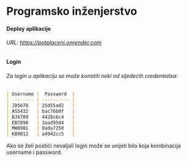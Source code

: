 # Programsko inženjerstvo
#### Deploy aplikacije
###### URL: https://potplaceni.onrender.com
#### Login
###### Za login u aplikaciju se može koristiti neki od sljedećih credentialsa:
```markdown
| Username |  Password  |
| -------- | ---------- |
| JD5678   | 25d55ad2   |
| AS5432   | bac76b0f   |
| BJ6789   | 4428c6c4   |
| EB7890   | 3aad95d4   |
| MW8901   | 0ada7258   |
| KB9012   | a4942cc5   |
```
Ako se želi postići nevaljali login može se unijeti bilo koja kombinacija username i password.

